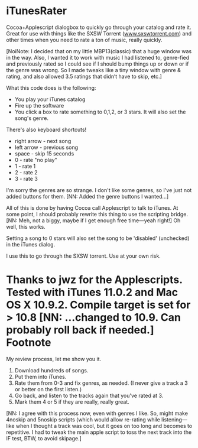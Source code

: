 iTunesRater
===========

Cocoa+Applescript dialogbox to quickly go through your catalog and rate it.
Great for use with things like the SXSW Torrent (www.sxswtorrent.com) and other times when you need to rate a ton of music, really quickly.

[NoiNote: I decided that on my little MBP13(classic) that a huge window was in the way. Also, I wanted it to work with music I had listened to, genre-fied and previously rated so I could see if I should bump things up or down or if the genre was wrong. So I made tweaks like a tiny window with genre & rating, and also allowed 3.5 ratings that didn’t have to skip, etc.]

What this code does is the following:

* You play your iTunes catalog
* Fire up the software
* You click a box to rate something to 0,1,2, or 3 stars. It will also set the song's genre. 

There's also keyboard shortcuts!

* right arrow - next song
* left arrow - previous song
* space - skip 15 seconds
* 0 - rate "no play"
* 1 - rate 1
* 2 - rate 2
* 3 - rate 3

I'm sorry the genres are so strange. 
I don't like some genres, so I've just not added buttons for them.
[NN: Added the genre buttons I wanted…]

All of this is done by having Cocoa call Applescript to talk to iTunes. At some point, I should probably rewrite this thing to use the scripting bridge. [NN: Meh, not a biggy, maybe if I get enough free time—yeah right!] Oh well, this works. 

Setting a song to 0 stars will also set the song to be 'disabled' (unchecked) in the iTunes dialog.

I use this to go through the SXSW torrent. Use at your own risk.

Thanks to jwz for the Applescripts.
Tested with iTunes 11.0.2 and Mac OS X 10.9.2. Compile target is set for > 10.8
[NN: …changed to 10.9. Can probably roll back if needed.]
Footnote
==============

My review process, let me show you it. 

1. Download hundreds of songs.
2. Put them into iTunes.
3. Rate them from 0-3 and fix genres, as needed. (I never give a track a 3 or better on the first listen.)
4. Go back, and listen to the tracks again that you've rated at 3. 
5. Mark them 4 or 5 if they are really, really great. 

[NN: I agree with this process now, even with genres I like. So, might make 4noskip and 5noskip scripts (which would allow re-rating while listening—like when I thought a track was cool, but it goes on too long and becomes to repetitive. I had to tweak the main apple script to toss the next track into the IF test, BTW, to avoid skipage.]
